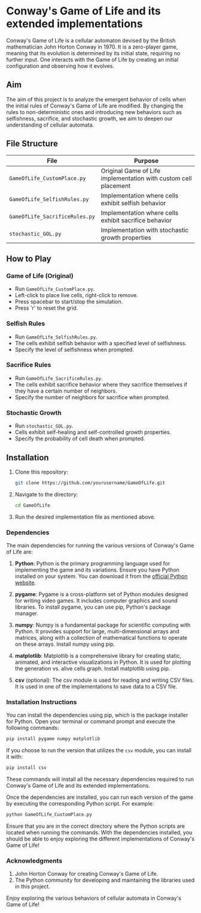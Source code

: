 # Conway's Game of Life and its extended implementations

Conway's Game of Life is a cellular automaton devised by the British mathematician John Horton Conway in 1970. It is a zero-player game, meaning that its evolution is determined by its initial state, requiring no further input. One interacts with the Game of Life by creating an initial configuration and observing how it evolves.

## Aim

The aim of this project is to analyze the emergent behavior of cells when the initial rules of Conway's Game of Life are modified. By changing the rules to non-deterministic ones and introducing new behaviors such as selfishness, sacrifice, and stochastic growth, we aim to deepen our understanding of cellular automata.

## File Structure

| File                       | Purpose                                                         |
|----------------------------|-----------------------------------------------------------------|
| `GameOfLife_CustomPlace.py`| Original Game of Life implementation with custom cell placement|
| `GameOfLife_SelfishRules.py`| Implementation where cells exhibit selfish behavior           |
| `GameOfLife_SacrificeRules.py`| Implementation where cells exhibit sacrifice behavior         |
| `stochastic_GOL.py`       | Implementation with stochastic growth properties               |

## How to Play

### Game of Life (Original)
- Run `GameOfLife_CustomPlace.py`.
- Left-click to place live cells, right-click to remove.
- Press spacebar to start/stop the simulation.
- Press 'r' to reset the grid.

### Selfish Rules
- Run `GameOfLife_SelfishRules.py`.
- The cells exhibit selfish behavior with a specified level of selfishness.
- Specify the level of selfishness when prompted.

### Sacrifice Rules
- Run `GameOfLife_SacrificeRules.py`.
- The cells exhibit sacrifice behavior where they sacrifice themselves if they have a certain number of neighbors.
- Specify the number of neighbors for sacrifice when prompted.

### Stochastic Growth
- Run `stochastic_GOL.py`.
- Cells exhibit self-healing and self-controlled growth properties.
- Specify the probability of cell death when prompted.

## Installation

1. Clone this repository:

    ```bash
    git clone https://github.com/yourusername/GameOfLife.git
    ```

2. Navigate to the directory:

    ```bash
    cd GameOfLife
    ```

3. Run the desired implementation file as mentioned above.


### Dependencies

The main dependencies for running the various versions of Conway's Game of Life are:

1. **Python**: Python is the primary programming language used for implementing the game and its variations. Ensure you have Python installed on your system. You can download it from the [official Python website](https://www.python.org/downloads/).

2. **pygame**: Pygame is a cross-platform set of Python modules designed for writing video games. It includes computer graphics and sound libraries. To install pygame, you can use pip, Python's package manager.

3. **numpy**: Numpy is a fundamental package for scientific computing with Python. It provides support for large, multi-dimensional arrays and matrices, along with a collection of mathematical functions to operate on these arrays. Install numpy using pip.

4. **matplotlib**: Matplotlib is a comprehensive library for creating static, animated, and interactive visualizations in Python. It is used for plotting the generation vs. alive cells graph. Install matplotlib using pip.

5. **csv** (optional): The csv module is used for reading and writing CSV files. It is used in one of the implementations to save data to a CSV file.

### Installation Instructions

You can install the dependencies using pip, which is the package installer for Python. Open your terminal or command prompt and execute the following commands:

```bash
pip install pygame numpy matplotlib
```

If you choose to run the version that utilizes the `csv` module, you can install it with:

```bash
pip install csv
```

These commands will install all the necessary dependencies required to run Conway's Game of Life and its extended implementations.

Once the dependencies are installed, you can run each version of the game by executing the corresponding Python script. For example:

```bash
python GameOfLife_CustomPlace.py
```

Ensure that you are in the correct directory where the Python scripts are located when running the commands. With the dependencies installed, you should be able to enjoy exploring the different implementations of Conway's Game of Life!

### Acknowledgments

1. John Horton Conway for creating Conway's Game of Life.
2. The Python community for developing and maintaining the libraries used in this project.

Enjoy exploring the various behaviors of cellular automata in Conway's Game of Life!
